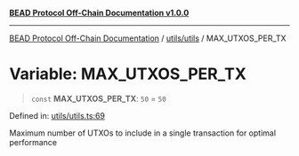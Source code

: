[**BEAD Protocol Off-Chain Documentation v1.0.0**](../../../README.md)

***

[BEAD Protocol Off-Chain Documentation](../../../modules.md) / [utils/utils](../README.md) / MAX\_UTXOS\_PER\_TX

# Variable: MAX\_UTXOS\_PER\_TX

> `const` **MAX\_UTXOS\_PER\_TX**: `50` = `50`

Defined in: [utils/utils.ts:69](https://github.com/cmorgado/Bead-Cardano/blob/24017eb600ede1b71f111ffff6b54d88eb612b06/Aiken/bead/off-chain/utils/utils.ts#L69)

Maximum number of UTXOs to include in a single transaction for optimal performance
